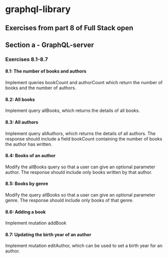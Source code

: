 # graphql-library

## Exercises from part 8 of Full Stack open
## Section a - GraphQL-server

### Exercises 8.1-8.7

#### 8.1: The number of books and authors
Implement queries bookCount and authorCount which return the number of books and the number of authors.

#### 8.2: All books
Implement query allBooks, which returns the details of all books.

#### 8.3: All authors
Implement query allAuthors, which returns the details of all authors. The response should include a field bookCount containing the number of books the author has written.

#### 8.4: Books of an author
Modify the allBooks query so that a user can give an optional parameter author. The response should include only books written by that author.

#### 8.5: Books by genre
Modify the query allBooks so that a user can give an optional parameter genre. The response should include only books of that genre.

#### 8.6: Adding a book
Implement mutation addBook

#### 8.7: Updating the birth year of an author
Implement mutation editAuthor, which can be used to set a birth year for an author.
